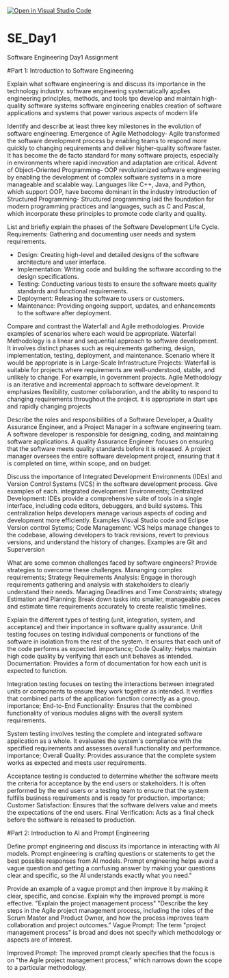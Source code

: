 [![Open in Visual Studio Code](https://classroom.github.com/assets/open-in-vscode-2e0aaae1b6195c2367325f4f02e2d04e9abb55f0b24a779b69b11b9e10269abc.svg)](https://classroom.github.com/online_ide?assignment_repo_id=15565977&assignment_repo_type=AssignmentRepo)
# SE_Day1
Software Engineering Day1 Assignment

#Part 1: Introduction to Software Engineering

Explain what software engineering is and discuss its importance in the technology industry.
software engineering systematically applies engineering principles, methods, and tools tpo develop and maintain high-quality software systems
software engineering enables creation of software applications and systems that power various aspects of modern life

Identify and describe at least three key milestones in the evolution of software engineering.
 Emergence of Agile Methodology- Agile transformed the software development process by enabling teams to respond more quickly to changing requirements and deliver higher-quality software faster. It has become the de facto standard for many software projects, especially in environments where rapid innovation and adaptation are critical.
 Advent of Object-Oriented Programming- OOP revolutionized software engineering by enabling the development of complex software systems in a more manageable and scalable way. Languages like C++, Java, and Python, which support OOP, have become dominant in the industry
  Introduction of Structured Programming- Structured programming laid the foundation for modern programming practices and languages, such as C and Pascal, which incorporate these principles to promote code clarity and quality.


List and briefly explain the phases of the Software Development Life Cycle.
Requirements: Gathering and documenting user needs and system requirements.
  - Design: Creating high-level and detailed designs of the software architecture and user interface.
  - Implementation: Writing code and building the software according to the design specifications.
  - Testing: Conducting various tests to ensure the software meets quality standards and functional requirements.
  - Deployment: Releasing the software to users or customers.
  - Maintenance: Providing ongoing support, updates, and enhancements to the software after deployment.

Compare and contrast the Waterfall and Agile methodologies. Provide examples of scenarios where each would be appropriate.
Waterfall Methodology is a linear and sequential approach to software development. It involves distinct phases such as requirements gathering, design, implementation, testing, deployment, and maintenance. Scenario where it would be appropriate is in Large-Scale Infrastructure Projects: Waterfall is suitable for projects where requirements are well-understood, stable, and unlikely to change. For example, in government projects.
Agile Methodology is an iterative and incremental approach to software development. It emphasizes flexibility, customer collaboration, and the ability to respond to changing requirements throughout the project. it is appropriate in start ups and rapidly changing projects 

Describe the roles and responsibilities of a Software Developer, a Quality Assurance Engineer, and a Project Manager in a software engineering team.
 A software developer is responsible for designing, coding, and maintaining software applications.
 A quality Assurance Engineer focuses on ensuring that the software meets quality standards before it is released.
A project manager oversees the entire software development project, ensuring that it is completed on time, within scope, and on budget.

Discuss the importance of Integrated Development Environments (IDEs) and Version Control Systems (VCS) in the software development process. Give examples of each.
integrated development Environments; Centralized Development: IDEs provide a comprehensive suite of tools in a single interface, including code editors, debuggers, and build systems. This centralization helps developers manage various aspects of coding and development more efficiently. Examples Visual Studio code and Eclipse 
Version control Sytems; Code Management: VCS helps manage changes to the codebase, allowing developers to track revisions, revert to previous versions, and understand the history of changes. Examples are Git and Superversion

What are some common challenges faced by software engineers? Provide strategies to overcome these challenges.
Mananging complex requirements; Strategy 
Requirements Analysis: Engage in thorough requirements gathering and analysis with stakeholders to clearly understand their needs.
Managing Deadlines and Time Constraints; strategy 
Estimation and Planning: Break down tasks into smaller, manageable pieces and estimate time requirements accurately to create realistic timelines.

Explain the different types of testing (unit, integration, system, and acceptance) and their importance in software quality assurance.
Unit testing focuses on testing individual components or functions of the software in isolation from the rest of the system. It ensures that each unit of the code performs as expected.
importance; Code Quality: Helps maintain high code quality by verifying that each unit behaves as intended.
Documentation: Provides a form of documentation for how each unit is expected to function.

Integration testing focuses on testing the interactions between integrated units or components to ensure they work together as intended. It verifies that combined parts of the application function correctly as a group.
importance; End-to-End Functionality: Ensures that the combined functionality of various modules aligns with the overall system requirements.

System testing involves testing the complete and integrated software application as a whole. It evaluates the system's compliance with the specified requirements and assesses overall functionality and performance.
importance; Overall Quality: Provides assurance that the complete system works as expected and meets user requirements.

 Acceptance testing is conducted to determine whether the software meets the criteria for acceptance by the end users or stakeholders. It is often performed by the end users or a testing team to ensure that the system fulfills business requirements and is ready for production.
importance; Customer Satisfaction: Ensures that the software delivers value and meets the expectations of the end users.
Final Verification: Acts as a final check before the software is released to production.

#Part 2: Introduction to AI and Prompt Engineering


Define prompt engineering and discuss its importance in interacting with AI models.
Prompt engineering is crafting questions or statements to get the best possible responses from AI models.
Prompt engineering helps avoid a vague question and getting a confusing answer by making your questions clear and specific, so the AI understands exactly what you need."

Provide an example of a vague prompt and then improve it by making it clear, specific, and concise. Explain why the improved prompt is more effective.
"Explain the project management process"
 "Describe the key steps in the Agile project management process, including the roles of the Scrum Master and Product Owner, and how the process improves team collaboration and project
 outcomes."
 Vague Prompt: The term "project management process" is broad and does not specify which methodology or aspects are of interest.

Improved Prompt: The improved prompt clearly specifies that the focus is on "the Agile project management process," which narrows down the scope to a particular methodology.
